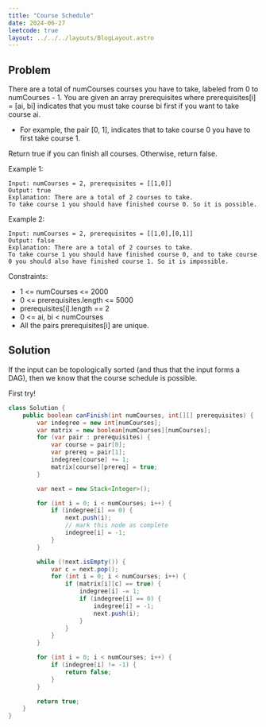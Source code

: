 ```yaml
---
title: "Course Schedule"
date: 2024-06-27
leetcode: true
layout: ../../../layouts/BlogLayout.astro
---
```


## Problem

There are a total of numCourses courses you have to take, labeled from 0 to numCourses - 1. You are given an array prerequisites where prerequisites[i] = [ai, bi] indicates that you must take course bi first if you want to take course ai.

- For example, the pair [0, 1], indicates that to take course 0 you have to first take course 1.

Return true if you can finish all courses. Otherwise, return false.

Example 1:

```text
Input: numCourses = 2, prerequisites = [[1,0]]
Output: true
Explanation: There are a total of 2 courses to take.
To take course 1 you should have finished course 0. So it is possible.
```

Example 2:

```text
Input: numCourses = 2, prerequisites = [[1,0],[0,1]]
Output: false
Explanation: There are a total of 2 courses to take.
To take course 1 you should have finished course 0, and to take course 0 you should also have finished course 1. So it is impossible.
```

Constraints:

- 1 <= numCourses <= 2000
- 0 <= prerequisites.length <= 5000
- prerequisites[i].length == 2
- 0 <= ai, bi < numCourses
- All the pairs prerequisites[i] are unique.

## Solution

If the input can be topologically sorted (and thus that the input forms a DAG), then we know that the course schedule is possible.

First try!

```java
class Solution {
    public boolean canFinish(int numCourses, int[][] prerequisites) {
        var indegree = new int[numCourses];
        var matrix = new boolean[numCourses][numCourses];
        for (var pair : prerequisites) {
            var course = pair[0];
            var prereq = pair[1];
            indegree[course] += 1;
            matrix[course][prereq] = true;
        }

        var next = new Stack<Integer>();

        for (int i = 0; i < numCourses; i++) {
            if (indegree[i] == 0) {
                next.push(i);
                // mark this node as complete
                indegree[i] = -1;
            }
        }

        while (!next.isEmpty()) {
            var c = next.pop();
            for (int i = 0; i < numCourses; i++) {
                if (matrix[i][c] == true) {
                    indegree[i] -= 1;
                    if (indegree[i] == 0) {
                        indegree[i] = -1;
                        next.push(i);
                    }
                }
            }
        }

        for (int i = 0; i < numCourses; i++) {
            if (indegree[i] != -1) {
                return false;
            }
        }

        return true;
    }
}
```
